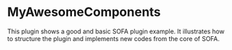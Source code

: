 # MyAwesomeComponents

This plugin shows a good and basic SOFA plugin example. It illustrates how to structure the plugin and implements new codes from the core of SOFA.
